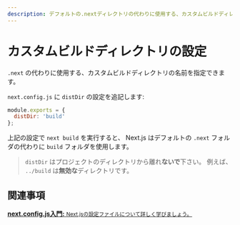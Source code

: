 ```yaml
---
description: デフォルトの.nextディレクトリの代わりに使用する、カスタムビルドディレクトリの設定をします。
---
```


# カスタムビルドディレクトリの設定

`.next` の代わりに使用する、カスタムビルドディレクトリの名前を指定できます。

`next.config.js` に `distDir` の設定を追記します:

```js
module.exports = {
  distDir: 'build'
};
```

上記の設定で `next build` を実行すると、 Next.js はデフォルトの `.next` フォルダの代わりに `build` フォルダを使用します。

> `distDir` はプロジェクトのディレクトリから離れ**ないで**下さい。 例えば、 `../build` は**無効な**ディレクトリです。

## 関連事項

<div class="card">
  <a href="/docs/api-reference/next.config.js/introduction.md">
    <b>next.config.js入門:</b>
    <small>Next.jsの設定ファイルについて詳しく学びましょう。</small>
  </a>
</div>
